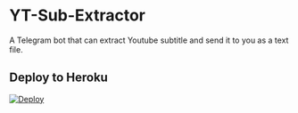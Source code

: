 # YT-Sub-Extractor
A Telegram bot that can extract Youtube subtitle and send it to you as a text file.

## Deploy to Heroku

[![Deploy](https://www.herokucdn.com/deploy/button.svg)](https://heroku.com/deploy?template=https://github.com/Rajmaterbot/YT-Sub-Extractor)
